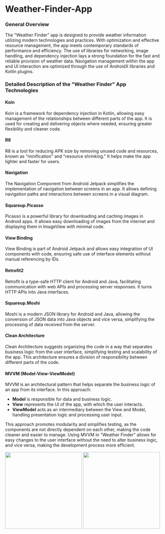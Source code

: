 # Weather-Finder-App

### General Overview
The "Weather Finder" app is designed to provide weather information utilizing modern technologies and practices. With optimization and effective resource management, the app meets contemporary standards of performance and efficiency. The use of libraries for networking, image handling, and dependency injection lays a strong foundation for the fast and reliable provision of weather data. Navigation management within the app and UI interaction are optimized through the use of AndroidX libraries and Kotlin plugins.

### Detailed Description of the "Weather Finder" App Technologies

#### Koin
Koin is a framework for dependency injection in Kotlin, allowing easy management of the relationships between different parts of the app. It is used for creating and delivering objects where needed, ensuring greater flexibility and cleaner code.

#### R8
R8 is a tool for reducing APK size by removing unused code and resources, known as "minification" and "resource shrinking." It helps make the app lighter and faster for users.

#### Navigation
The Navigation Component from Android Jetpack simplifies the implementation of navigation between screens in an app. It allows defining navigation paths and interactions between screens in a visual diagram.

#### Squareup.Picasso
Picasso is a powerful library for downloading and caching images in Android apps. It allows easy downloading of images from the internet and displaying them in ImageView with minimal code.

#### View Binding
View Binding is part of Android Jetpack and allows easy integration of UI components with code, ensuring safe use of interface elements without manual referencing by IDs.

#### Retrofit2
Retrofit is a type-safe HTTP client for Android and Java, facilitating communication with web APIs and processing server responses. It turns HTTP APIs into Java interfaces.

#### Squareup.Moshi
Moshi is a modern JSON library for Android and Java, allowing the conversion of JSON data into Java objects and vice versa, simplifying the processing of data received from the server.

#### Clean Architecture
Clean Architecture suggests organizing the code in a way that separates business logic from the user interface, simplifying testing and scalability of the app. This architecture ensures a division of responsibility between different parts of the code.

#### MVVM (Model-View-ViewModel)
MVVM is an architectural pattern that helps separate the business logic of an app from its interface. In this approach:
- **Model** is responsible for data and business logic.
- **View** represents the UI of the app, with which the user interacts.
- **ViewModel** acts as an intermediary between the View and Model, handling presentation logic and processing user input.

This approach promotes modularity and simplifies testing, as the components are not directly dependent on each other, making the code cleaner and easier to manage. Using MVVM in "Weather Finder" allows for easy changes to the user interface without the need to alter business logic, and vice versa, making the development process more efficient.

 <img src="https://user-images.githubusercontent.com/52855607/209468752-2697134c-e89f-46c1-a475-9a63bf6a51b4.png" width="250"> <img src="https://user-images.githubusercontent.com/52855607/209468754-1f55df81-0224-4306-88ff-5165232aab91.png" width="250"> 
